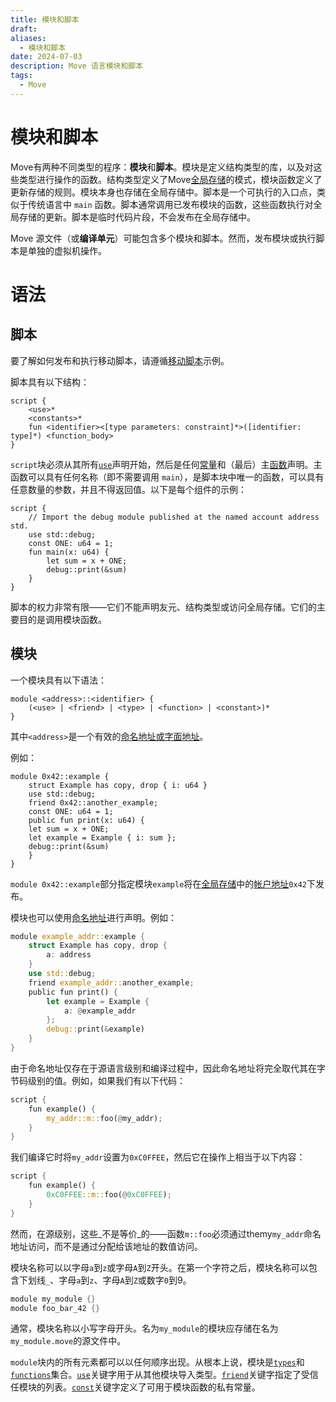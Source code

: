 ```yaml
---
title: 模块和脚本
draft: 
aliases:
  - 模块和脚本
date: 2024-07-03
description: Move 语言模块和脚本
tags:
  - Move
---
```

# 模块和脚本

Move有两种不同类型的程序：**模块**和**脚本**。模块是定义结构类型的库，以及对这些类型进行操作的函数。结构类型定义了Move[全局存储](https://aptos.guide/en/build/smart-contracts/book/global-storage-structure)的模式，模块函数定义了更新存储的规则。模块本身也存储在全局存储中。脚本是一个可执行的入口点，类似于传统语言中 `main` 函数。脚本通常调用已发布模块的函数，这些函数执行对全局存储的更新。脚本是临时代码片段，不会发布在全局存储中。

Move 源文件（或**编译单元**）可能包含多个模块和脚本。然而，发布模块或执行脚本是单独的虚拟机操作。

# 语法

## 脚本

要了解如何发布和执行移动脚本，请遵循[移动脚本](https://aptos.guide/en/build/smart-contracts/scripts/script-tutorial)示例。

脚本具有以下结构：

```
script {    
	<use>*    
	<constants>*    
	fun <identifier><[type parameters: constraint]*>([identifier: type]*) <function_body>
}
```

`script`块必须从其所有[`use`](https://aptos.guide/en/build/smart-contracts/book/uses)声明开始，然后是任何[常量](https://aptos.guide/en/build/smart-contracts/book/constants)和（最后）主[函数](https://aptos.guide/en/build/smart-contracts/book/functions)声明。主函数可以具有任何名称（即不需要调用 `main`），是脚本块中唯一的函数，可以具有任意数量的参数，并且不得返回值。以下是每个组件的示例：

```
script {    
	// Import the debug module published at the named account address std.    
	use std::debug;     
	const ONE: u64 = 1;     
	fun main(x: u64) {        
		let sum = x + ONE;        
		debug::print(&sum)    
	}
}
```

脚本的权力非常有限——它们不能声明友元、结构类型或访问全局存储。它们的主要目的是调用模块函数。

## 模块

一个模块具有以下语法：

```
module <address>::<identifier> {    
	(<use> | <friend> | <type> | <function> | <constant>)*
}
```

其中`<address>`是一个有效的[命名地址或字面地址](https://aptos.guide/en/build/smart-contracts/book/address)。

例如：

```
module 0x42::example {    
	struct Example has copy, drop { i: u64 }     
	use std::debug;    
	friend 0x42::another_example;     
	const ONE: u64 = 1;     
	public fun print(x: u64) {        
	let sum = x + ONE;        
	let example = Example { i: sum };        
	debug::print(&sum)    
	}
}
```

`module 0x42::example`部分指定模块`example`将在[全局存储](https://aptos.guide/en/build/smart-contracts/book/global-storage-structure)中的[帐户地址](https://aptos.guide/en/build/smart-contracts/book/address)`0x42`下发布。

模块也可以使用[命名地址](https://aptos.guide/en/build/smart-contracts/book/address)进行声明。例如：

```rust
module example_addr::example {    
	struct Example has copy, drop { 
		a: address 
	}     
	use std::debug;    
	friend example_addr::another_example;     
	public fun print() {        
		let example = Example { 
			a: @example_addr 
		};        
		debug::print(&example)    
	}
}
```

由于命名地址仅存在于源语言级别和编译过程中，因此命名地址将完全取代其在字节码级别的值。例如，如果我们有以下代码：

```rust
script {    
	fun example() {        
		my_addr::m::foo(@my_addr);    
	}
}
```

我们编译它时将`my_addr`设置为`0xC0FFEE`，然后它在操作上相当于以下内容：

```rust
script {    
	fun example() {        
		0xC0FFEE::m::foo(@0xC0FFEE);    
	}
}
```

然而，在源级别，这些_不是等价_的——函数`m::foo`必须通过themy`my_addr`命名地址访问，而不是通过分配给该地址的数值访问。

模块名称可以以字母`a`到`z`或字母`A`到`Z`开头。在第一个字符之后，模块名称可以包含下划线`_`、字母`a`到`z`、字母`A`到`Z`或数字`0`到9。

```rust
module my_module {}
module foo_bar_42 {}
```

通常，模块名称以小写字母开头。名为`my_module`的模块应存储在名为`my_module.move`的源文件中。

`module`块内的所有元素都可以以任何顺序出现。从根本上说，模块是[`types`](https://aptos.guide/en/build/smart-contracts/book/structs-and-resources)和[`functions`](https://aptos.guide/en/build/smart-contracts/book/functions)集合。[`use`](https://aptos.guide/en/build/smart-contracts/book/uses)关键字用于从其他模块导入类型。[`friend`](https://aptos.guide/en/build/smart-contracts/book/friends)关键字指定了受信任模块的列表。[`const`](https://aptos.guide/en/build/smart-contracts/book/constants)关键字定义了可用于模块函数的私有常量。
